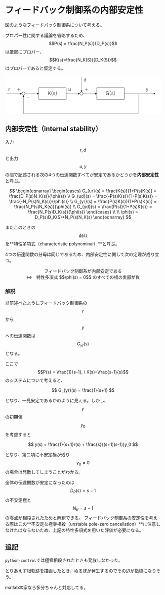 # フィードバック制御系の内部安定性

図のようなフィードバック制御系について考える。

プロパー性に関する議論を省略するため、$$P(s) = \frac{N_P(s)}{D_P(s)}$$ は厳密にプロパー、$$K(s)=\frac{N_K(S)}{D_K(S)}$$ はプロパーであると仮定する。

![alt text](feedback.png)

## 内部安定性（internal stability）

入力 $$r,d$$ と出力 $$u,y$$ の間で記述される次の4つの伝達関数すべてが安定であるかどうかを**内部安定性**と呼ぶ。

$$
\begin{eqnarray}
\begin{cases}
G_{ur}(s) = \frac{K(s)}{1+P(s)K(s)} = \frac{D_P(s)N_K(s)}{\phi(s)} \\
G_{ud}(s) = \frac{-P(s)K(s)}{1+P(s)K(s)} = \frac{-N_P(s)N_K(s)}{\phi(s)} \\
G_{yr}(s) = \frac{P(s)K(s)}{1+P(s)K(s)} = \frac{N_P(s)N_K(s)}{\phi(s)} \\
G_{yd}(s) = \frac{P(s)}{1+P(s)K(s)} = \frac{N_P(s)D_K(s)}{\phi(s)}
\end{cases} \\ \\
\phi(s) = D_P(s)D_K(S)+N_P(s)N_K(s)
\end{eqnarray}
$$

またこのときの $$\phi(s)$$ を**特性多項式（characteristic polynominal）**と呼ぶ。

4つの伝達関数の分母は同じであるため、内部安定性に関して次の定理が成り立つ。

<center>
フィードバック制御系が内部安定である<br>⇔　特性多項式 $$\phi(s) = 0$$ のすべての根の実部が負
</center>

### 解説

以前述べたようにフィードバック制御系の $$r$$ から $$y$$ への伝達関数は $$G_{yr}(s)$$ となる。

ここで $$P(s) = \frac{1}{s-1}, \ K(s)=\frac{s-1}{s}$$ のシステムについて考えると、

$$
G_{yr}(s) = \frac{1}{s+1}
$$

となり、一見安定であるかのように見える。しかし、$$y$$ の初期値 $$y_0$$ を考慮すると

$$
y(s) = \frac{1}{s+1}r(s) + \frac{s}{(s+1)(s-1)}y_0
$$

となり、第二項に不安定極が残り $$y_0 \neq 0$$ の場合は発散してしまうことがわかる。

全体の伝達関数が安定になったのは $$D_P(s) = s-1$$ の不安定極と $$N_K=s-1$$ の零点が相殺されたためと解釈できる。
フィードバック制御系の安定性を考える際はこの**不安定な極零相殺（unstable pole-zero cancellation）**に注意しなければならないため、上記の特性多項式を用いた評価が必要になる。

## 追記

`python-control`では極零相殺されたときも発散しなかった。

とりあえず根軌跡を描画したとき、ぬるぽが発生するのでその辺が指標になりそう。

matlab本家なら多分ちゃんと対応してる。
